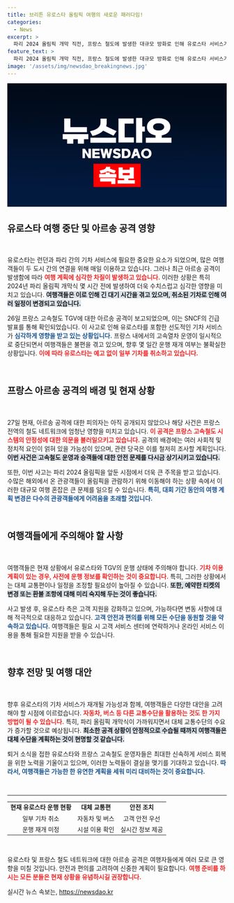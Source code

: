 ```yaml
---
title: 브리튼 유로스타 올림픽 여행의 새로운 패러다임!
categories:
  - News
excerpt: >
  파리 2024 올림픽 개막 직전, 프랑스 철도에 발생한 대규모 방화로 인해 유로스타 서비스가 크게 혼잡해졌습니다. 불행히도 런던과 파리 간의 기차 취소가 이어지고 있습니다. 여행객들은 대혼잡 속에서 긴 대기행렬을 이루고 있습니다. 클릭해서 자세한 상황을 확인하세요!
feature_text: >
  파리 2024 올림픽 개막 직전, 프랑스 철도에 발생한 대규모 방화로 인해 유로스타 서비스가 크게 혼잡해졌습니다. 불행히도 런던과 파리 간의 기차 취소가 이어지고 있습니다. 여행객들은 대혼잡 속에서 긴 대기행렬을 이루고 있습니다. 클릭해서 자세한 상황을 확인하세요!
image: '/assets/img/newsdao_breakingnews.jpg'
---
```


<p><img src="/assets/img/newsdao_breakingnews.jpg" alt="koreaapp 속보" /></p>

<h2 data-ke-size="size26">유로스타 여행 중단 및 아르송 공격 영향</h2>

<p data-ke-size="size16">&nbsp;</p>

<p>유로스타는 런던과 파리 간의 기차 서비스에 필요한 중요한 요소가 되었으며, 많은 여행객들이 두 도시 간의 연결을 위해 매일 이용하고 있습니다. 그러나 최근 아르송 공격이 발생함에 따라 <b><span style="color: #ee2323;">여행 계획에 심각한 차질이 발생하고 있습니다.</span></b> 이러한 상황은 특히 2024년 파리 올림픽 개막식 몇 시간 전에 발생하여 더욱 수치스럽고 심각한 영향을 미치고 있습니다. <b><span style="background-color: #21538527;">여행객들은 이로 인해 긴 대기 시간을 겪고 있으며, 취소된 기차로 인해 여러 일정이 변경되고 있습니다.</span></b></p>

<p>26일 프랑스 고속철도 TGV에 대한 아르송 공격이 보고되었으며, 이는 SNCF의 긴급 발표를 통해 확인되었습니다. 이 사고로 인해 유로스타를 포함한 선도적인 기차 서비스가 <b><span style="color: #1a5490;">심각하게 영향을 받고 있는 상황입니다.</span></b> 프랑스 내에서의 고속열차 운영이 일시적으로 중단되면서 여행객들은 불편을 겪고 있으며, 향후 몇 일간 운행 재개 여부는 불확실한 상황입니다. <b><span style="color: #ee2323;">이에 따라 유로스타는 예고 없이 일부 기차를 취소하고 있습니다.</span></b></p>

<p data-ke-size="size16">&nbsp;</p>

<h2 data-ke-size="size26">프랑스 아르송 공격의 배경 및 현재 상황</h2>

<p data-ke-size="size16">&nbsp;</p>

<p>27일 현재, 아르송 공격에 대한 피의자는 아직 공개되지 않았으나 해당 사건은 프랑스 전역의 철도 네트워크에 엄청난 영향을 미치고 있습니다. <b><span style="color: #ee2323;">이 공격은 프랑스 고속철도 시스템의 안정성에 대한 의문을 불러일으키고 있습니다.</span></b> 공격의 배경에는 여러 사회적 및 정치적 요인이 얽혀 있을 가능성이 있으며, 관련 당국은 이를 철저히 조사할 계획입니다. <b><span style="background-color: #21538527;">이번 사건은 고속철도 운영과 승객들에 대한 안전 문제를 다시금 상기시키고 있습니다.</span></b></p>

<p>또한, 이번 사고는 파리 2024 올림픽을 앞둔 시점에서 더욱 큰 주목을 받고 있습니다. 수많은 해외에서 온 관광객들이 올림픽을 관람하기 위해 이동해야 하는 상황 속에서 이러한 대규모 여행 혼잡은 큰 문제를 일으킬 수 있습니다. <b><span style="color: #1a5490;">특히, 대회 기간 동안의 여행 계획 변경은 다수의 관광객들에게 어려움을 초래할 것입니다.</span></b></p>

<p data-ke-size="size16">&nbsp;</p>

<h2 data-ke-size="size26">여행객들에게 주의해야 할 사항</h2>

<p data-ke-size="size16">&nbsp;</p>

<p>여행객들은 현재 상황에서 유로스타와 TGV의 운행 상태에 주의해야 합니다. <b><span style="color: #ee2323;">기차 이용 계획이 있는 경우, 사전에 운행 정보를 확인하는 것이 중요합니다.</span></b> 특히, 그러한 상황에서는 대체 교통편이나 일정을 조정할 필요성이 높아질 수 있습니다. <b><span style="background-color: #21538527;">또한, 예약한 티켓의 변경 또는 환불 조항에 대해 미리 숙지해 두는 것이 좋습니다.</span></b></p>

<p>사고 발생 후, 유로스타 측은 고객 지원을 강화하고 있으며, 가능하다면 변동 사항에 대해 적극적으로 대응하고 있습니다. <b><span style="color: #1a5490;">고객 안전과 편의를 위해 모든 수단을 동원할 것을 약속하고 있습니다.</span></b> 여행객들은 필요 시 고객 서비스 센터에 연락하거나 온라인 서비스 이용을 통해 필요한 지원을 받을 수 있습니다.</p>

<p data-ke-size="size16">&nbsp;</p>

<h2 data-ke-size="size26">향후 전망 및 여행 대안</h2>

<p data-ke-size="size16">&nbsp;</p>

<p>향후 유로스타의 기차 서비스가 재개될 가능성과 함께, 여행객들은 다양한 대안을 고려해야 할 시점에 이르렀습니다. <b><span style="color: #ee2323;">자동차, 버스 등 다른 교통수단을 활용하는 것도 한 가지 방법이 될 수 있습니다.</span></b> 특히, 파리 올림픽 개막식이 가까워지면서 대체 교통수단의 수요가 증가할 것으로 예상됩니다. <b><span style="background-color: #21538527;">최소한 공격 상황이 안정적으로 수습될 때까지 여행객들은 대체 수단을 계획하는 것이 현명할 것 같습니다.</span></b></p>

<p>퇴거 소식을 접한 유로스타와 프랑스 고속철도 운영자들은 최대한 신속하게 서비스 회복을 위한 노력을 기울이고 있으며, 이러한 노력들이 결실을 맺기를 기대하고 있습니다. <b><span style="color: #1a5490;">따라서, 여행객들은 가능한 한 유연한 계획을 세워 미리 대비하는 것이 중요합니다.</span></b> </p>

<p data-ke-size="size16">&nbsp;</p> 

<hr />

<table style="width: 100%; border-collapse: collapse;">
<tr>
<td style="text-align: center; height: 17px;"><b>현재 유로스타 운행 현황</b></td>
<td style="text-align: center; height: 17px;"><b>대체 교통편</b></td>
<td style="text-align: center; height: 17px;"><b>안전 조치</b></td>
</tr>
<tr>
<td style="text-align: center; height: 17px;">일부 기차 취소</td>
<td style="text-align: center; height: 17px;">자동차 및 버스</td>
<td style="text-align: center; height: 17px;">고객 안전 우선</td>
</tr>
<tr>
<td style="text-align: center; height: 17px;">운행 재개 미정</td>
<td style="text-align: center; height: 17px;">시설 이용 확인</td>
<td style="text-align: center; height: 17px;">실시간 정보 제공</td>
</tr>
</table>

<p data-ke-size="size16">&nbsp;</p>

<p>유로스타 및 프랑스 철도 네트워크에 대한 아르송 공격은 여행자들에게 여러 모로 큰 영향을 미칠 것입니다. 안전과 편의를 고려하여 신중한 계획이 필요합니다. <b><span style="color: #ee2323;">여행 준비를 하시는 모든 분들은 현재 상황을 유념하시길 권장합니다.</span></b></p>
실시간 뉴스 속보는, <a href="https://newsdao.kr" rel="dofollow">https://newsdao.kr</a>



